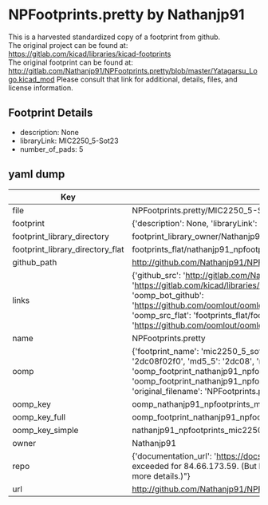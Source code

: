 # NPFootprints.pretty by Nathanjp91  
This is a harvested standardized copy of a footprint from github.  
The original project can be found at:  
https://gitlab.com/kicad/libraries/kicad-footprints  
The original footprint can be found at:
http://gitlab.com/Nathanjp91/NPFootprints.pretty/blob/master/Yatagarsu_Logo.kicad_mod
Please consult that link for additional, details, files, and license information.  
## Footprint Details
* description: None  
* libraryLink: MIC2250_5-Sot23  
* number_of_pads: 5  
## yaml dump  
| Key | Value |  
| --- | --- |  
| file | NPFootprints.pretty/MIC2250_5-Sot23.kicad_mod |  
| footprint | {'description': None, 'libraryLink': 'MIC2250_5-Sot23', 'number_of_pads': 5} |  
| footprint_library_directory | footprint_library_owner/Nathanjp91_NPFootprints.pretty |  
| footprint_library_directory_flat | footprints_flat/nathanjp91_npfootprints_mic2250_5_sot23/working |  
| github_path | http://github.com/Nathanjp91/NPFootprints.pretty/blob/master/MIC2250_5-Sot23.kicad_mod |  
| links | {'github_src': 'http://gitlab.com/Nathanjp91/NPFootprints.pretty/blob/master/Yatagarsu_Logo.kicad_mod', 'github_src_repo': 'https://gitlab.com/kicad/libraries/kicad-footprints', 'oomp_bot': 'footprints/nathanjp91_npfootprints_mic2250_5_sot23/working', 'oomp_bot_github': 'https://github.com/oomlout/oomlout_oomp_footprint_bot/tree/main/footprints/nathanjp91_npfootprints_mic2250_5_sot23/working', 'oomp_src_flat': 'footprints_flat/footprints_flat/nathanjp91_npfootprints_mic2250_5_sot23/working', 'oomp_src_flat_github': 'https://github.com/oomlout/oomlout_oomp_footprint_src/tree/main/footprints_flat/nathanjp91_npfootprints_mic2250_5_sot23/working'} |  
| name | NPFootprints.pretty |  
| oomp | {'footprint_name': 'mic2250_5_sot23', 'library_name': 'npfootprints', 'md5': '2dc08f02f0b13e8e934c05876d3a94b8', 'md5_10': '2dc08f02f0', 'md5_5': '2dc08', 'md5_6': '2dc08f', 'oomp_key': 'oomp_nathanjp91_npfootprints_mic2250_5_sot23', 'oomp_key_extra': 'oomp_footprint_nathanjp91_npfootprints_mic2250_5_sot23', 'oomp_key_full': 'oomp_footprint_nathanjp91_npfootprints_mic2250_5_sot23_2dc08f', 'oomp_key_simple': 'nathanjp91_npfootprints_mic2250_5_sot23', 'original_filename': 'NPFootprints.pretty/MIC2250_5-Sot23.kicad_mod', 'owner_name': 'nathanjp91'} |  
| oomp_key | oomp_nathanjp91_npfootprints_mic2250_5_sot23 |  
| oomp_key_full | oomp_footprint_nathanjp91_npfootprints_mic2250_5_sot23 |  
| oomp_key_simple | nathanjp91_npfootprints_mic2250_5_sot23 |  
| owner | Nathanjp91 |  
| repo | {'documentation_url': 'https://docs.github.com/rest/overview/resources-in-the-rest-api#rate-limiting', 'message': "API rate limit exceeded for 84.66.173.59. (But here's the good news: Authenticated requests get a higher rate limit. Check out the documentation for more details.)"} |  
| url | http://github.com/Nathanjp91/NPFootprints.pretty |  

